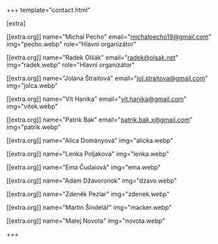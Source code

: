 +++
template="contact.html"

[extra]

[[extra.org]]
name="Michal Pecho"
email="michalpecho19@gmail.com"
img="pecho.webp"
role="Hlavní organizátor"

[[extra.org]]
name="Radek Olšák"
email="radek@olsak.net"
img="radek.webp"
role="Hlavní organizátor"

[[extra.org]]
name="Jolana Štraitová"
email="jol.straitova@gmail.com"
img="jolca.webp"

[[extra.org]]
name="Vít Hanika"
email="vit.hanika@gmail.com"
img="vitek.webp"

[[extra.org]]
name="Patrik Bak"
email="patrik.bak.x@gmail.com"
img="patrik.webp"

[[extra.org]]
name="Alica Dományová"
img="alicka.webp"

[[extra.org]]
name="Lenka Poljaková"
img="lenka.webp"

[[extra.org]]
name="Ema Čudaiová"
img="ema.webp"

[[extra.org]]
name="Adam Džavoronok"
img="dzavo.webp"

[[extra.org]]
name="Zdeněk Pezlar"
img="zdenek.webp"

[[extra.org]]
name="Martin Šindelář"
img="macker.webp"

[[extra.org]]
name="Matej Novota"
img="novota.webp"

+++
